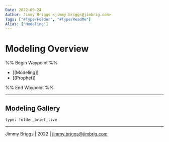 ```yaml
---
Date: 2022-09-24
Author: Jimmy Briggs <jimmy.briggs@jimbrig.com>
Tags: ["#Type/Folder", "#Type/ReadMe"]
Alias: ["Modeling"]
---
```


# Modeling Overview

%% Begin Waypoint %%
- [[Modeling]]
- [[Prophet]]

%% End Waypoint %%

***

## Modeling Gallery

 
```ccard
type: folder_brief_live
```
 

***

Jimmy Briggs | 2022 | <jimmy.briggs@jimbrig.com>



